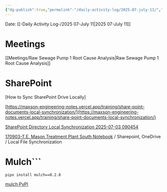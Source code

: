 ```yaml
---
{"dg-publish":true,"permalink":"/daily-activity-log/2025-07-july-11/","noteIcon":"","created":"2025-07-11T14:02:19.924-05:00"}
---
```


Date: [[-Daily Activity Log-/2025 07-July 11\|2025 07-July 11]]

# Meetings
[[Meetings/Raw Sewage Pump 1 Root Cause Analysis\|Raw Sewage Pump 1 Root Cause Analysis]]

# SharePoint
[How to Sync SharePoint Drive Locally]

[https://maxson-engineering-notes.vercel.app/training/share-point-documents-local-synchronization/](https://maxson-engineering-notes.vercel.app/training/share-point-documents-local-synchronization/)

[SharePoint Directory Local Synchronization 2025-07-03 090454](https://memphistngov.sharepoint.com/:v:/r/sites/170903-TEMasonTreatmentPlantSouth/Shared%20Documents/Maxson/Training%20-%20Heap/SharePoint,%20OneDrive,%20Teams/SharePoint%20Directory%20Local%20Synchronization%202025-07-03%20090454.mp4?csf=1&web=1&e=lpzeYf)

[170903-T.E. Mason Treatment Plant South Notebook](https://memphistngov.sharepoint.com/:o:/r/sites/170903-TEMasonTreatmentPlantSouth/SiteAssets/170903-T.E.%20Mason%20Treatment%20Plant%20South%20Notebook?d=w003be40c085242039c582f2fc5239b36&csf=1&web=1&e=6Nc8PR) / Sharepoint, OneDrive / Local File Synchronization

# Mulch```
```
pipx install mulch==0.2.8
```
[mulch·PyPI](https://pypi.org/project/mulch/)